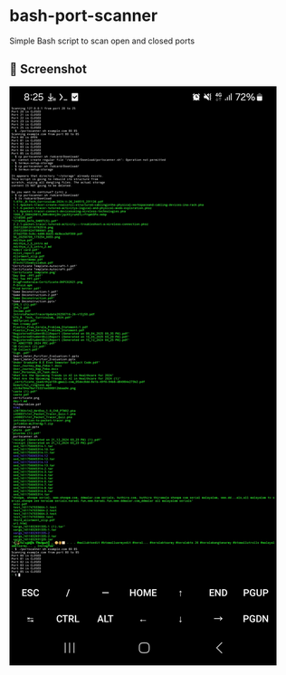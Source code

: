# bash-port-scanner  
Simple Bash script to scan open and closed ports

## 📸 Screenshot

![Screenshot of Port Scanner](./screenshot.png)

